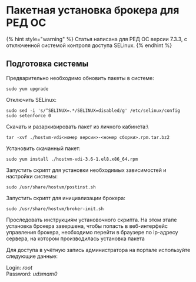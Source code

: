 # Пакетная установка брокера для РЕД ОС

{% hint style="warning" %}
Статья написана для РЕД ОС версии 7.3.3, с отключенной системой контроля доступа SELinux.
{% endhint %}

## Подготовка системы <a href="#user-content-podgotovka-sistemy" id="user-content-podgotovka-sistemy"></a>

Предварительно необходимо обновить пакеты в системе:

```
sudo yum upgrade
```

Отключить SELinux:

```
sudo sed -i 's/^SELINUX=.*/SELINUX=disabled/g' /etc/selinux/config
sudo setenforce 0
```

Скачать и разархивировать пакет из личного кабинета:\


```
tar -xvf ./hostvm-vdi<номер версии>-<номер сборки>.rpm.tar.bz2
```

Установить скачанный пакет:

```
sudo yum install ./hostvm-vdi-3.6-1.el8.x86_64.rpm
```

Запустить скрипт для установки необходимых зависимостей и настройки системы:

```
sudo /usr/share/hostvm/postinst.sh
```

Запустить скрипт для инициализации брокера:

```
sudo /usr/share/hostvm/broker-init.sh
```

Проследовать инструкциям установочного скрипта. На этом этапе установка брокера завершена, чтобы попасть в веб-интерфейс управления брокера, необходимо перейти в браузере по ip-адресу сервера, на котором производилась установка пакета

Для доступа в учётную запись администратора на портале используйте следующие данные:

Login: _root_\
Password: _udsmam0_
